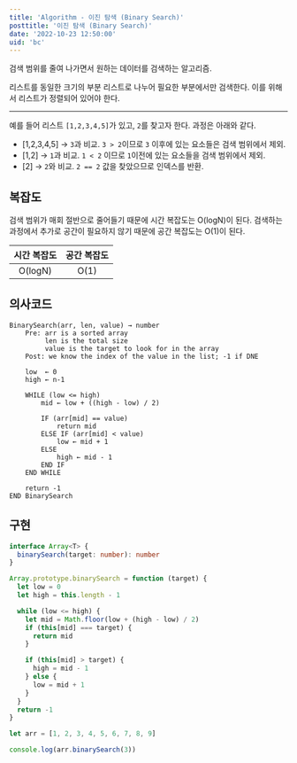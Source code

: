 ```yaml
---
title: 'Algorithm - 이진 탐색 (Binary Search)'
posttitle: '이진 탐색 (Binary Search)'
date: '2022-10-23 12:50:00'
uid: 'bc'
---
```


검색 범위를 줄여 나가면서 원하는 데이터를 검색하는 알고리즘.

리스트를 동일한 크기의 부분 리스트로 나누어 필요한 부분에서만 검색한다. 이를 위해서 리스트가 정렬되어 있어야 한다.

---

예를 들어 리스트 `[1,2,3,4,5]`가 있고, `2`를 찾고자 한다. 과정은 아래와 같다.

- [1,2,3,4,5] → `3`과 비교. `3 > 2`이므로 `3` 이후에 있는 요소들은 검색 범위에서 제외.
- [1,2] → `1`과 비교. `1 < 2` 이므로 `1`이전에 있는 요소들을 검색 범위에서 제외.
- [2] → `2`와 비교. `2 == 2` 값을 찾았으므로 인덱스를 반환.

## 복잡도

검색 범위가 매회 절반으로 줄어들기 때문에 시간 복잡도는 O(logN)이 된다.
검색하는 과정에서 추가로 공간이 필요하지 않기 때문에 공간 복잡도는 O(1)이 된다.

| 시간 복잡도 | 공간 복잡도 |
| :---------: | :---------: |
|   O(logN)   |    O(1)     |

## 의사코드

```text
BinarySearch(arr, len, value) → number
    Pre: arr is a sorted array
         len is the total size
         value is the target to look for in the array
    Post: we know the index of the value in the list; -1 if DNE

    low  ← 0
    high ← n-1

    WHILE (low <= high)
        mid ← low + ((high - low) / 2)

        IF (arr[mid] == value)
            return mid
        ELSE IF (arr[mid] < value)
            low ← mid + 1
        ELSE
            high ← mid - 1
        END IF
    END WHILE

    return -1
END BinarySearch
```

## 구현

```ts
interface Array<T> {
  binarySearch(target: number): number
}

Array.prototype.binarySearch = function (target) {
  let low = 0
  let high = this.length - 1

  while (low <= high) {
    let mid = Math.floor(low + (high - low) / 2)
    if (this[mid] === target) {
      return mid
    }

    if (this[mid] > target) {
      high = mid - 1
    } else {
      low = mid + 1
    }
  }
  return -1
}

let arr = [1, 2, 3, 4, 5, 6, 7, 8, 9]

console.log(arr.binarySearch(3))
```
